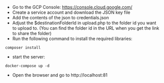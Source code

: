 * Go to the GCP Console: https://console.cloud.google.com/
* Create a service account and download the JSON key file
* Add the contents of the json to credentials.json
* Adjust the $destinationFolderId in upload.php to the folder id you want to upload to. (You can find the folder id in the URL when you get the link to share the folder)
* Run the following command to install the required libraries:
```
composer install
```
* start the server:
```
docker-compose up -d
```
* Open the browser and go to http://localhost:81